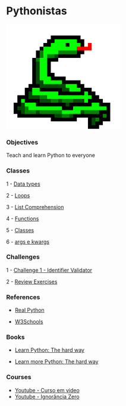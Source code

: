 # Pythonistas
![Alt Text](/images/python.gif)

### Objectives

Teach and learn Python to everyone

### Classes

1 - [Data types](/classes/data_types.ipynb)

2 - [Loops](/classes/loops.ipynb)

3 - [List Comprehension](/classes/list_comprehension.ipynb)

4 - [Functions](/classes/functions.ipynb)

5 - [Classes](/classes/class.ipynb)

6 - [args e kwargs](/classes/non_positional_args)


### Challenges

1 -  [Challenge 1 - Identifier Validator](challenges/challenge_1.ipynb)

2 - [Review Exercises](challenges/review_exercises_1.md)

### References 

- [Real Python](https://realpython.com/)

- [W3Schools](https://www.w3schools.com/python/default.asp)

### Books

- [Learn Python: The hard way](http://31.42.184.140/main/2202000/b06f844f416aaee94a19dca4730d66bb/%28Zed%20Shaw%E2%80%99s%20Hard%20Way%20Series%29%20Zed%20A.%20Shaw%20-%20Learn%20Python%203%20the%20Hard%20Way_%20A%20Very%20Simple%20Introduction%20to%20the%20Terrifyingly%20Beautiful%20World%20of%20Computers%20and%20Code-Addison-Wesley%20Professional%20%282017%29.pdf)

- [Learn more Python: The hard way](http://31.42.184.140/main/2762000/5c39d11e8bdee52f84e0f4a55b55f30d/%28Zed%20Shaw%27s%20hard%20way%20series%29%20Shaw%2C%20Zed%20A%20-%20Learn%20more%20Python%20the%20hard%20way_%20the%20next%20step%20for%20new%20Python%20programmers-Addison-Wesley%20%282018%29.pdf)

### Courses

- [Youtube - Curso em video](https://youtu.be/S9uPNppGsGo)
- [Youtube - Ignorância Zero](https://www.youtube.com/watch?v=lJjR906426o&list=PLfCKf0-awunOu2WyLe2pSD2fXUo795xRe)


